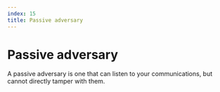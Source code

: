 ```yaml
---
index: 15
title: Passive adversary
---
```

# Passive adversary

A passive adversary is one that can listen to your communications, but cannot directly tamper with them.